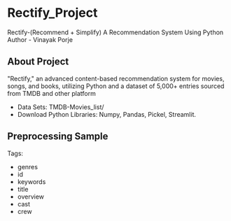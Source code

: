 # Rectify_Project
Rectify-(Recommend + Simplify) A Recommendation System Using Python
<br>
Author - Vinayak Porje
<br>
## About Project
"Rectify," an advanced content-based recommendation system for movies, songs, and books, utilizing Python and a dataset of
5,000+ entries sourced from TMDB and other platform <br>
* Data Sets: TMDB-Movies_list/
* Download Python Libraries: Numpy, Pandas, Pickel, Streamlit.
## Preprocessing Sample
Tags: 
* genres
* id
* keywords
* title
* overview
* cast
* crew
